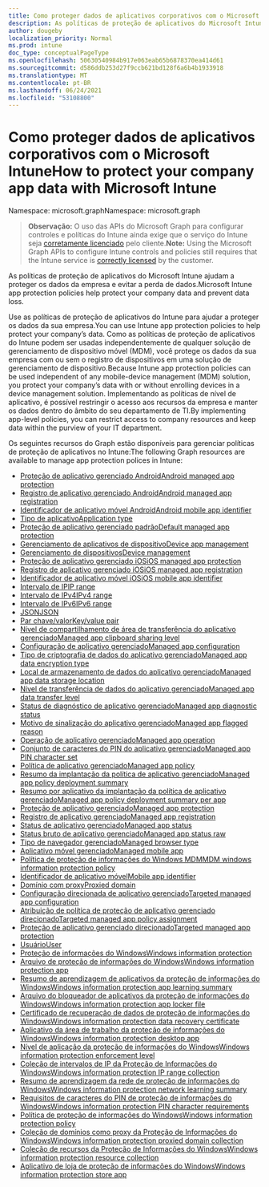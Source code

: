 ```yaml
---
title: Como proteger dados de aplicativos corporativos com o Microsoft Intune
description: As políticas de proteção de aplicativos do Microsoft Intune ajudam a proteger os dados da empresa e evitar a perda de dados.
author: dougeby
localization_priority: Normal
ms.prod: intune
doc_type: conceptualPageType
ms.openlocfilehash: 50630540984b917e063eab65b6878370ea414d61
ms.sourcegitcommit: d586ddb253d27f9ccb621bd128f6a6b4b1933918
ms.translationtype: MT
ms.contentlocale: pt-BR
ms.lasthandoff: 06/24/2021
ms.locfileid: "53108800"
---
```

# <a name="how-to-protect-your-company-app-data-with-microsoft-intune"></a><span data-ttu-id="a2e4e-103">Como proteger dados de aplicativos corporativos com o Microsoft Intune</span><span class="sxs-lookup"><span data-stu-id="a2e4e-103">How to protect your company app data with Microsoft Intune</span></span>

<span data-ttu-id="a2e4e-104">Namespace: microsoft.graph</span><span class="sxs-lookup"><span data-stu-id="a2e4e-104">Namespace: microsoft.graph</span></span>

> <span data-ttu-id="a2e4e-105">**Observação:** O uso das APIs do Microsoft Graph para configurar controles e políticas do Intune ainda exige que o serviço do Intune seja [corretamente licenciado](https://www.microsoft.com/en-us/cloud-platform/microsoft-intune-pricing) pelo cliente.</span><span class="sxs-lookup"><span data-stu-id="a2e4e-105">**Note:** Using the Microsoft Graph APIs to configure Intune controls and policies still requires that the Intune service is [correctly licensed](https://www.microsoft.com/en-us/cloud-platform/microsoft-intune-pricing) by the customer.</span></span>

<span data-ttu-id="a2e4e-106">As políticas de proteção de aplicativos do Microsoft Intune ajudam a proteger os dados da empresa e evitar a perda de dados.</span><span class="sxs-lookup"><span data-stu-id="a2e4e-106">Microsoft Intune app protection policies help protect your company data and prevent data loss.</span></span>

<span data-ttu-id="a2e4e-107">Use as políticas de proteção de aplicativos do Intune para ajudar a proteger os dados da sua empresa.</span><span class="sxs-lookup"><span data-stu-id="a2e4e-107">You can use Intune app protection policies to help protect your company’s data.</span></span> <span data-ttu-id="a2e4e-108">Como as políticas de proteção de aplicativos do Intune podem ser usadas independentemente de qualquer solução de gerenciamento de dispositivo móvel (MDM), você protege os dados da sua empresa com ou sem o registro de dispositivos em uma solução de gerenciamento de dispositivo.</span><span class="sxs-lookup"><span data-stu-id="a2e4e-108">Because Intune app protection policies can be used independent of any mobile-device management (MDM) solution, you protect your company’s data with or without enrolling devices in a device management solution.</span></span> <span data-ttu-id="a2e4e-109">Implementando as políticas de nível de aplicativo, é possível restringir o acesso aos recursos da empresa e manter os dados dentro do âmbito do seu departamento de TI.</span><span class="sxs-lookup"><span data-stu-id="a2e4e-109">By implementing app-level policies, you can restrict access to company resources and keep data within the purview of your IT department.</span></span>

<span data-ttu-id="a2e4e-110">Os seguintes recursos do Graph estão disponíveis para gerenciar políticas de proteção de aplicativos no Intune:</span><span class="sxs-lookup"><span data-stu-id="a2e4e-110">The following Graph resources are available to manage app protection polices in Intune:</span></span>  

- [<span data-ttu-id="a2e4e-111">Proteção de aplicativo gerenciado Android</span><span class="sxs-lookup"><span data-stu-id="a2e4e-111">Android managed app protection</span></span>](intune-mam-androidmanagedappprotection.md)
- [<span data-ttu-id="a2e4e-112">Registro de aplicativo gerenciado Android</span><span class="sxs-lookup"><span data-stu-id="a2e4e-112">Android managed app registration</span></span>](intune-mam-androidmanagedappregistration.md)
- [<span data-ttu-id="a2e4e-113">Identificador de aplicativo móvel Android</span><span class="sxs-lookup"><span data-stu-id="a2e4e-113">Android mobile app identifier</span></span>](intune-mam-androidmobileappidentifier.md)
- [<span data-ttu-id="a2e4e-114">Tipo de aplicativo</span><span class="sxs-lookup"><span data-stu-id="a2e4e-114">Application type</span></span>](intune-wip-applicationtype.md)
- [<span data-ttu-id="a2e4e-115">Proteção de aplicativo gerenciado padrão</span><span class="sxs-lookup"><span data-stu-id="a2e4e-115">Default managed app protection</span></span>](intune-mam-defaultmanagedappprotection.md)
- [<span data-ttu-id="a2e4e-116">Gerenciamento de aplicativos de dispositivo</span><span class="sxs-lookup"><span data-stu-id="a2e4e-116">Device app management</span></span>](intune-mam-deviceappmanagement.md)
- [<span data-ttu-id="a2e4e-117">Gerenciamento de dispositivos</span><span class="sxs-lookup"><span data-stu-id="a2e4e-117">Device management</span></span>](intune-wip-devicemanagement.md)
- [<span data-ttu-id="a2e4e-118">Proteção de aplicativo gerenciado iOS</span><span class="sxs-lookup"><span data-stu-id="a2e4e-118">iOS managed app protection</span></span>](intune-mam-iosmanagedappprotection.md)
- [<span data-ttu-id="a2e4e-119">Registro de aplicativo gerenciado iOS</span><span class="sxs-lookup"><span data-stu-id="a2e4e-119">iOS managed app registration</span></span>](intune-mam-iosmanagedappregistration.md)
- [<span data-ttu-id="a2e4e-120">Identificador de aplicativo móvel iOS</span><span class="sxs-lookup"><span data-stu-id="a2e4e-120">iOS mobile app identifier</span></span>](intune-mam-iosmobileappidentifier.md)
- [<span data-ttu-id="a2e4e-121">Intervalo de IP</span><span class="sxs-lookup"><span data-stu-id="a2e4e-121">IP range</span></span>](intune-mam-iprange.md)
- [<span data-ttu-id="a2e4e-122">Intervalo de IPv4</span><span class="sxs-lookup"><span data-stu-id="a2e4e-122">IPv4 range</span></span>](intune-mam-ipv4range.md)
- [<span data-ttu-id="a2e4e-123">Intervalo de IPv6</span><span class="sxs-lookup"><span data-stu-id="a2e4e-123">IPv6 range</span></span>](intune-mam-ipv6range.md)
- [<span data-ttu-id="a2e4e-124">JSON</span><span class="sxs-lookup"><span data-stu-id="a2e4e-124">JSON</span></span>](intune-mam-json.md)
- [<span data-ttu-id="a2e4e-125">Par chave/valor</span><span class="sxs-lookup"><span data-stu-id="a2e4e-125">Key/value pair</span></span>](intune-mam-keyvaluepair.md)
- [<span data-ttu-id="a2e4e-126">Nível de compartilhamento de área de transferência do aplicativo gerenciado</span><span class="sxs-lookup"><span data-stu-id="a2e4e-126">Managed app clipboard sharing level</span></span>](intune-mam-managedappclipboardsharinglevel.md)
- [<span data-ttu-id="a2e4e-127">Configuração de aplicativo gerenciado</span><span class="sxs-lookup"><span data-stu-id="a2e4e-127">Managed app configuration</span></span>](intune-mam-managedappconfiguration.md)
- [<span data-ttu-id="a2e4e-128">Tipo de criptografia de dados do aplicativo gerenciado</span><span class="sxs-lookup"><span data-stu-id="a2e4e-128">Managed app data encryption type</span></span>](intune-mam-managedappdataencryptiontype.md)
- [<span data-ttu-id="a2e4e-129">Local de armazenamento de dados do aplicativo gerenciado</span><span class="sxs-lookup"><span data-stu-id="a2e4e-129">Managed app data storage location</span></span>](intune-mam-managedappdatastoragelocation.md)
- [<span data-ttu-id="a2e4e-130">Nível de transferência de dados do aplicativo gerenciado</span><span class="sxs-lookup"><span data-stu-id="a2e4e-130">Managed app data transfer level</span></span>](intune-mam-managedappdatatransferlevel.md)
- [<span data-ttu-id="a2e4e-131">Status de diagnóstico de aplicativo gerenciado</span><span class="sxs-lookup"><span data-stu-id="a2e4e-131">Managed app diagnostic status</span></span>](intune-mam-managedappdiagnosticstatus.md)
- [<span data-ttu-id="a2e4e-132">Motivo de sinalização do aplicativo gerenciado</span><span class="sxs-lookup"><span data-stu-id="a2e4e-132">Managed app flagged reason</span></span>](intune-mam-managedappflaggedreason.md)
- [<span data-ttu-id="a2e4e-133">Operação de aplicativo gerenciado</span><span class="sxs-lookup"><span data-stu-id="a2e4e-133">Managed app operation</span></span>](intune-mam-managedappoperation.md)
- [<span data-ttu-id="a2e4e-134">Conjunto de caracteres do PIN do aplicativo gerenciado</span><span class="sxs-lookup"><span data-stu-id="a2e4e-134">Managed app PIN character set</span></span>](intune-mam-managedapppincharacterset.md)
- [<span data-ttu-id="a2e4e-135">Política de aplicativo gerenciado</span><span class="sxs-lookup"><span data-stu-id="a2e4e-135">Managed app policy</span></span>](intune-mam-managedapppolicy.md)
- [<span data-ttu-id="a2e4e-136">Resumo da implantação da política de aplicativo gerenciado</span><span class="sxs-lookup"><span data-stu-id="a2e4e-136">Managed app policy deployment summary</span></span>](intune-mam-managedapppolicydeploymentsummary.md)
- [<span data-ttu-id="a2e4e-137">Resumo por aplicativo da implantação da política de aplicativo gerenciado</span><span class="sxs-lookup"><span data-stu-id="a2e4e-137">Managed app policy deployment summary per app</span></span>](intune-mam-managedapppolicydeploymentsummaryperapp.md)
- [<span data-ttu-id="a2e4e-138">Proteção de aplicativo gerenciado</span><span class="sxs-lookup"><span data-stu-id="a2e4e-138">Managed app protection</span></span>](intune-mam-managedappprotection.md)
- [<span data-ttu-id="a2e4e-139">Registro de aplicativo gerenciado</span><span class="sxs-lookup"><span data-stu-id="a2e4e-139">Managed app registration</span></span>](intune-mam-managedappregistration.md)
- [<span data-ttu-id="a2e4e-140">Status de aplicativo gerenciado</span><span class="sxs-lookup"><span data-stu-id="a2e4e-140">Managed app status</span></span>](intune-mam-managedappstatus.md)
- [<span data-ttu-id="a2e4e-141">Status bruto de aplicativo gerenciado</span><span class="sxs-lookup"><span data-stu-id="a2e4e-141">Managed app status raw</span></span>](intune-mam-managedappstatusraw.md)
- [<span data-ttu-id="a2e4e-142">Tipo de navegador gerenciado</span><span class="sxs-lookup"><span data-stu-id="a2e4e-142">Managed browser type</span></span>](intune-mam-managedbrowsertype.md)
- [<span data-ttu-id="a2e4e-143">Aplicativo móvel gerenciado</span><span class="sxs-lookup"><span data-stu-id="a2e4e-143">Managed mobile app</span></span>](intune-mam-managedmobileapp.md)
- [<span data-ttu-id="a2e4e-144">Política de proteção de informações do Windows MDM</span><span class="sxs-lookup"><span data-stu-id="a2e4e-144">MDM windows information protection policy</span></span>](intune-mam-mdmwindowsinformationprotectionpolicy.md)
- [<span data-ttu-id="a2e4e-145">Identificador de aplicativo móvel</span><span class="sxs-lookup"><span data-stu-id="a2e4e-145">Mobile app identifier</span></span>](intune-mam-mobileappidentifier.md)
- [<span data-ttu-id="a2e4e-146">Domínio com proxy</span><span class="sxs-lookup"><span data-stu-id="a2e4e-146">Proxied domain</span></span>](intune-mam-proxieddomain.md)
- [<span data-ttu-id="a2e4e-147">Configuração direcionada de aplicativo gerenciado</span><span class="sxs-lookup"><span data-stu-id="a2e4e-147">Targeted managed app configuration</span></span>](intune-mam-targetedmanagedappconfiguration.md)
- [<span data-ttu-id="a2e4e-148">Atribuição de política de proteção de aplicativo gerenciado direcionado</span><span class="sxs-lookup"><span data-stu-id="a2e4e-148">Targeted managed app policy assignment</span></span>](intune-mam-targetedmanagedapppolicyassignment.md)
- [<span data-ttu-id="a2e4e-149">Proteção de aplicativo gerenciado direcionado</span><span class="sxs-lookup"><span data-stu-id="a2e4e-149">Targeted managed app protection</span></span>](intune-mam-targetedmanagedappprotection.md)
- [<span data-ttu-id="a2e4e-150">Usuário</span><span class="sxs-lookup"><span data-stu-id="a2e4e-150">User</span></span>](intune-mam-user.md)
- [<span data-ttu-id="a2e4e-151">Proteção de informações do Windows</span><span class="sxs-lookup"><span data-stu-id="a2e4e-151">Windows information protection</span></span>](intune-mam-windowsinformationprotection.md)
- [<span data-ttu-id="a2e4e-152">Arquivo de proteção de informações do Windows</span><span class="sxs-lookup"><span data-stu-id="a2e4e-152">Windows information protection app</span></span>](intune-mam-windowsinformationprotectionapp.md)
- [<span data-ttu-id="a2e4e-153">Resumo de aprendizagem de aplicativos da proteção de informações do Windows</span><span class="sxs-lookup"><span data-stu-id="a2e4e-153">Windows information protection app learning summary</span></span>](intune-wip-windowsinformationprotectionapplearningsummary.md)
- [<span data-ttu-id="a2e4e-154">Arquivo do bloqueador de aplicativos da proteção de informações do Windows</span><span class="sxs-lookup"><span data-stu-id="a2e4e-154">Windows information protection app locker file</span></span>](intune-mam-windowsinformationprotectionapplockerfile.md)
- [<span data-ttu-id="a2e4e-155">Certificado de recuperação de dados de proteção de informações do Windows</span><span class="sxs-lookup"><span data-stu-id="a2e4e-155">Windows information protection data recovery certificate</span></span>](intune-mam-windowsinformationprotectiondatarecoverycertificate.md)
- [<span data-ttu-id="a2e4e-156">Aplicativo da área de trabalho da proteção de informações do Windows</span><span class="sxs-lookup"><span data-stu-id="a2e4e-156">Windows information protection desktop app</span></span>](intune-mam-windowsinformationprotectiondesktopapp.md)
- [<span data-ttu-id="a2e4e-157">Nível de aplicação da proteção de informações do Windows</span><span class="sxs-lookup"><span data-stu-id="a2e4e-157">Windows information protection enforcement level</span></span>](intune-mam-windowsinformationprotectionenforcementlevel.md)
- [<span data-ttu-id="a2e4e-158">Coleção de intervalos de IP da Proteção de Informações do Windows</span><span class="sxs-lookup"><span data-stu-id="a2e4e-158">Windows information protection IP range collection</span></span>](intune-mam-windowsinformationprotectioniprangecollection.md)
- [<span data-ttu-id="a2e4e-159">Resumo de aprendizagem da rede de proteção de informações do Windows</span><span class="sxs-lookup"><span data-stu-id="a2e4e-159">Windows information protection network learning summary</span></span>](intune-wip-windowsinformationprotectionnetworklearningsummary.md)
- [<span data-ttu-id="a2e4e-160">Requisitos de caracteres do PIN de proteção de informações do Windows</span><span class="sxs-lookup"><span data-stu-id="a2e4e-160">Windows information protection PIN character requirements</span></span>](intune-mam-windowsinformationprotectionpincharacterrequirements.md)
- [<span data-ttu-id="a2e4e-161">Política de proteção de informações do Windows</span><span class="sxs-lookup"><span data-stu-id="a2e4e-161">Windows information protection policy</span></span>](intune-mam-windowsinformationprotectionpolicy.md)
- [<span data-ttu-id="a2e4e-162">Coleção de domínios como proxy da Proteção de Informações do Windows</span><span class="sxs-lookup"><span data-stu-id="a2e4e-162">Windows information protection proxied domain collection</span></span>](intune-mam-windowsinformationprotectionproxieddomaincollection.md)
- [<span data-ttu-id="a2e4e-163">Coleção de recursos da Proteção de Informações do Windows</span><span class="sxs-lookup"><span data-stu-id="a2e4e-163">Windows information protection resource collection</span></span>](intune-mam-windowsinformationprotectionresourcecollection.md)
- [<span data-ttu-id="a2e4e-164">Aplicativo de loja de proteção de informações do Windows</span><span class="sxs-lookup"><span data-stu-id="a2e4e-164">Windows information protection store app</span></span>](intune-mam-windowsinformationprotectionstoreapp.md)